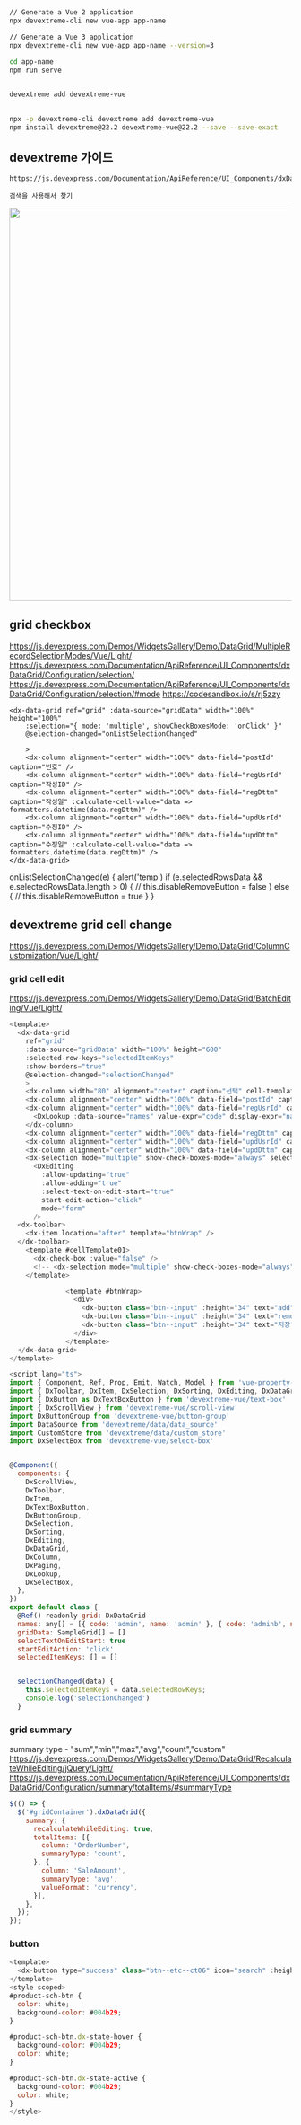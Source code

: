 ##

```bash
// Generate a Vue 2 application
npx devextreme-cli new vue-app app-name

// Generate a Vue 3 application
npx devextreme-cli new vue-app app-name --version=3

cd app-name
npm run serve


devextreme add devextreme-vue
```

##
```bash
npx -p devextreme-cli devextreme add devextreme-vue
npm install devextreme@22.2 devextreme-vue@22.2 --save --save-exact
```

## devextreme 가이드
```
https://js.devexpress.com/Documentation/ApiReference/UI_Components/dxDataGrid/

검색을 사용해서 찾기
```
<img width="700" src="../static/img/devextreme/001.png"/>


## grid checkbox

https://js.devexpress.com/Demos/WidgetsGallery/Demo/DataGrid/MultipleRecordSelectionModes/Vue/Light/
https://js.devexpress.com/Documentation/ApiReference/UI_Components/dxDataGrid/Configuration/selection/
https://js.devexpress.com/Documentation/ApiReference/UI_Components/dxDataGrid/Configuration/selection/#mode
https://codesandbox.io/s/rj5zzy

    <dx-data-grid ref="grid" :data-source="gridData" width="100%" height="100%"
        :selection="{ mode: 'multiple', showCheckBoxesMode: 'onClick' }"
        @selection-changed="onListSelectionChanged"

        >
        <dx-column alignment="center" width="100%" data-field="postId" caption="번호" />
        <dx-column alignment="center" width="100%" data-field="regUsrId" caption="작성ID" />
        <dx-column alignment="center" width="100%" data-field="regDttm" caption="작성일" :calculate-cell-value="data => formatters.datetime(data.regDttm)" />
        <dx-column alignment="center" width="100%" data-field="updUsrId" caption="수정ID" />
        <dx-column alignment="center" width="100%" data-field="updDttm" caption="수정일" :calculate-cell-value="data => formatters.datetime(data.regDttm)" />
    </dx-data-grid>

onListSelectionChanged(e) {
    alert('temp')
    if (e.selectedRowsData && e.selectedRowsData.length > 0) {
        // this.disableRemoveButton = false
    } else {
        // this.disableRemoveButton = true
    }
}

## devextreme grid cell change
https://js.devexpress.com/Demos/WidgetsGallery/Demo/DataGrid/ColumnCustomization/Vue/Light/


### grid cell edit
https://js.devexpress.com/Demos/WidgetsGallery/Demo/DataGrid/BatchEditing/Vue/Light/


```js
<template>
  <dx-data-grid
    ref="grid"
    :data-source="gridData" width="100%" height="600"
    :selected-row-keys="selectedItemKeys"
    :show-borders="true"
    @selection-changed="selectionChanged"
    >
    <dx-column width="80" alignment="center" caption="선택" cell-template="cellTemplate01" />
    <dx-column alignment="center" width="100%" data-field="postId" caption="번호" />
    <dx-column alignment="center" width="100%" data-field="regUsrId" caption="작성ID" >
      <DxLookup :data-source="names" value-expr="code" display-expr="name" />
    </dx-column>
    <dx-column alignment="center" width="100%" data-field="regDttm" caption="작성일" data-type="date" />
    <dx-column alignment="center" width="100%" data-field="updUsrId" caption="수정ID" />
    <dx-column alignment="center" width="100%" data-field="updDttm" caption="수정일" data-type="date" />
    <dx-selection mode="multiple" show-check-boxes-mode="always" select-all-mode="page" />
      <DxEditing
        :allow-updating="true"
        :allow-adding="true"
        :select-text-on-edit-start="true"
        start-edit-action="click"
        mode="form"
      />
  <dx-toolbar>
    <dx-item location="after" template="btnWrap" />
  </dx-toolbar>
    <template #cellTemplate01>
      <dx-check-box :value="false" />
      <!-- <dx-selection mode="multiple" show-check-boxes-mode="always" select-all-mode="page" /> -->
    </template>

              <template #btnWrap>
                <div>
                  <dx-button class="btn--input" :height="34" text="add" icon="exportxlsx" @click="add" />
                  <dx-button class="btn--input" :height="34" text="remove" icon="exportxlsx" @click="del" />
                  <dx-button class="btn--input" :height="34" text="저장" @click="save" />
                </div>
              </template>
  </dx-data-grid>
</template>

<script lang="ts">
import { Component, Ref, Prop, Emit, Watch, Model } from 'vue-property-decorator'
import { DxToolbar, DxItem, DxSelection, DxSorting, DxEditing, DxDataGrid, DxFilterRow, DxColumn, DxPaging, DxLookup } from 'devextreme-vue/data-grid'
import { DxButton as DxTextBoxButton } from 'devextreme-vue/text-box'
import { DxScrollView } from 'devextreme-vue/scroll-view'
import DxButtonGroup from 'devextreme-vue/button-group'
import DataSource from 'devextreme/data/data_source'
import CustomStore from 'devextreme/data/custom_store'
import DxSelectBox from 'devextreme-vue/select-box'


@Component({
  components: {
    DxScrollView,
    DxToolbar,
    DxItem,
    DxTextBoxButton,
    DxButtonGroup,
    DxSelection,
    DxSorting,
    DxEditing,
    DxDataGrid,
    DxColumn,
    DxPaging,
    DxLookup,
    DxSelectBox,
  },
})
export default class {
  @Ref() readonly grid: DxDataGrid
  names: any[] = [{ code: 'admin', name: 'admin' }, { code: 'adminb', name: 'adminb' }, { code: 'adminc', name: 'adminc' }]
  gridData: SampleGrid[] = []
  selectTextOnEditStart: true
  startEditAction: 'click'
  selectedItemKeys: [] = []


  selectionChanged(data) {
    this.selectedItemKeys = data.selectedRowKeys;
    console.log('selectionChanged')
  }
```

### grid summary
summary type - "sum","min","max","avg","count","custom"
https://js.devexpress.com/Demos/WidgetsGallery/Demo/DataGrid/RecalculateWhileEditing/jQuery/Light/
https://js.devexpress.com/Documentation/ApiReference/UI_Components/dxDataGrid/Configuration/summary/totalItems/#summaryType
```js
$(() => {
  $('#gridContainer').dxDataGrid({
    summary: {
      recalculateWhileEditing: true,
      totalItems: [{
        column: 'OrderNumber',
        summaryType: 'count',
      }, {
        column: 'SaleAmount',
        summaryType: 'avg',
        valueFormat: 'currency',
      }],
    },
  });
});
```

### button
```js
<template>
  <dx-button type="success" class="btn--etc--ct06" icon="search" :height="34" text="상품검색" @click="showProductPopup = true" id="product-sch-btn" />
</template>
<style scoped>
#product-sch-btn {
  color: white;
  background-color: #004b29;
}

#product-sch-btn.dx-state-hover {
  background-color: #004b29;
  color: white;
}

#product-sch-btn.dx-state-active {
  background-color: #004b29;
  color: white;
}
</style>
```
